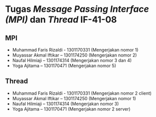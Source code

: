 # Tugas _Message Passing Interface (MPI)_ dan _Thread_ IF-41-08

## MPI
* Muhammad Faris Rizaldi - 1301170331 (Mengerjakan nomor 1)
* Muyassar Akmal Iftikar – 1301174250 (Mengerjakan nomor 2)
* Naufal Hilmiaji – 1301174314 (Mengerjakan nomor 3 dan 4)
* Yoga Ajitama – 1301170471 (Mengerjakan nomor 5)

## Thread
* Muhammad Faris Rizaldi - 1301170331 (Mengerjakan nomor 2 client)
* Muyassar Akmal Iftikar – 1301174250 (Mengerjakan nomor 1)
* Naufal Hilmiaji – 1301174314 (Mengerjakan nomor 3)
* Yoga Ajitama – 1301170471 (Mengerjakan nomor 2 server)

